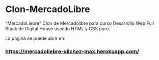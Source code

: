 # Clon-MercadoLibre
"MercadoLiebre" Clon de Mercadolibre para curso Desarrollo Web Full Stack de Digital House usando HTML y CSS puro.

La pagina se puede abrir en:
 ### https://mercadoliebre-vilchez-max.herokuapp.com/
